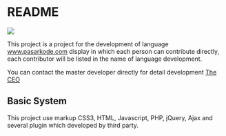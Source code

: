 README
======

![](http://pasarkode.com/images/pasarkode.com.fb.png)

This project is a project for the development of language www.pasarkode.com display in which each person can contribute directly, each contributor will be listed in the name of language development.

You can contact the master developer directly for detail development [The CEO](https://facebook.com/anovanmaximuz) 


Basic System
------------

This project use markup CSS3, HTML, Javascript, PHP, jQuery, Ajax and several plugin which developed by third party.


